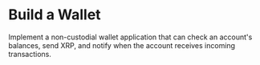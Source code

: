 # Build a Wallet

Implement a non-custodial wallet application that can check an account's balances, send XRP, and notify when the account receives incoming transactions.
